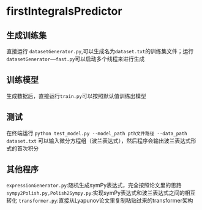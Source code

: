 # firstIntegralsPredictor
## 生成训练集
直接运行 ```datasetGenerator.py```,可以生成名为```dataset.txt```的训练集文件；运行```datasetGenerator——fast.py```可以启动多个线程来进行生成

## 训练模型
生成数据后，直接运行```train.py```可以按照默认值训练出模型

## 测试
在终端运行
```python test_model.py --model_path pth文件路径 --data_path dataset.txt```
可以输入微分方程组（波兰表达式），然后程序会输出波兰表达式形式的首次积分

## 其他程序
```expressionGenerator.py```:随机生成symPy表达式，完全按照论文里的思路
```sympy2Polish.py,Polish2Sympy.py```:实现symPy表达式和波兰表达式之间的相互转化
```transformer.py```:直接从Lyapunov论文里复制粘贴过来的transformer架构